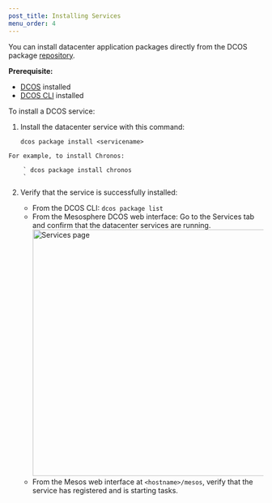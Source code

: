 ```yaml
---
post_title: Installing Services
menu_order: 4
---
```

You can install datacenter application packages directly from the DCOS package [repository][1].

**Prerequisite:**

  * [DCOS][2] installed
  * [DCOS CLI][3] installed

To install a DCOS service:

  1. Install the datacenter service with this command:
    
        ` dcos package install <servicename>
        `
    
    For example, to install Chronos:
    
        ` dcos package install chronos
        `

  2. Verify that the service is successfully installed:
    
      * From the DCOS CLI: `dcos package list`
      * From the Mesosphere DCOS web interface: Go to the Services tab and confirm that the datacenter services are running. <a href="/wp-content/uploads/2015/12/services.png" rel="attachment wp-att-1126"><img src="/wp-content/uploads/2015/12/services-800x486.png" alt="Services page" width="800" height="486" class="alignnone size-large wp-image-1126" /></a>
      * From the Mesos web interface at `<hostname>/mesos`, verify that the service has registered and is starting tasks.

 [1]: /usage/package-repo/
 [2]: /administration/installing/
 [3]: /usage/cli/install/